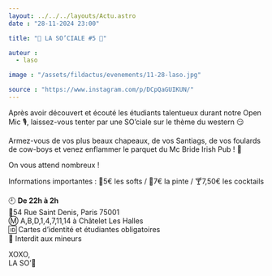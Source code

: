 ```yaml
---
layout: ../../../layouts/Actu.astro
date : "28-11-2024 23:00"

title: "🤠 LA SO’CIALE #5 🤠"

auteur :
  - laso

image : "/assets/fildactus/evenements/11-28-laso.jpg"

source : "https://www.instagram.com/p/DCpQaGUIKUN/"
---
```


Après avoir découvert et écouté les étudiants talentueux durant notre Open Mic 🎙️, laissez-vous tenter par une SO’ciale sur le thème du western 😏

Armez-vous de vos plus beaux chapeaux, de vos Santiags, de vos foulards de cow-boys et venez enflammer le parquet du Mc Bride Irish Pub ! 🤠

On vous attend nombreux !

Informations importantes : 🥤5€ les softs / 🍺7€ la pinte / 🍸7,50€ les cocktails

🕘 __De 22h à 2h__  
📍54 Rue Saint Denis, Paris 75001  
Ⓜ️ A,B,D,1,4,7,11,14 à Châtelet Les Halles  
🆔 Cartes d’identité et étudiantes obligatoires  
🔞 Interdit aux mineurs

XOXO,  
LA SO’💛